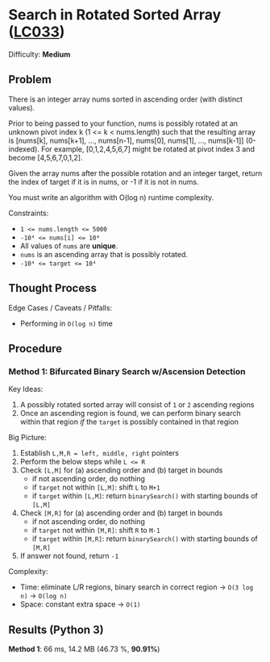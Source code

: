 # Search in Rotated Sorted Array ([LC033](https://leetcode.com/problems/search-in-rotated-sorted-array/))
Difficulty: **Medium**

## Problem

There is an integer array nums sorted in ascending order (with distinct values).

Prior to being passed to your function, nums is possibly rotated at an unknown pivot index k (1 <= k < nums.length) such that the resulting array is [nums[k], nums[k+1], ..., nums[n-1], nums[0], nums[1], ..., nums[k-1]] (0-indexed). For example, [0,1,2,4,5,6,7] might be rotated at pivot index 3 and become [4,5,6,7,0,1,2].

Given the array nums after the possible rotation and an integer target, return the index of target if it is in nums, or -1 if it is not in nums.

You must write an algorithm with O(log n) runtime complexity.

Constraints:
- `1 <= nums.length <= 5000`
- `-10⁴ <= nums[i] <= 10⁴`
- All values of `nums` are **unique**.
- `nums` is an ascending array that is possibly rotated.
- `-10⁴ <= target <= 10⁴`

## Thought Process

Edge Cases / Caveats / Pitfalls:
- Performing in `O(log n)` time

## Procedure

### Method 1: Bifurcated Binary Search w/Ascension Detection

Key Ideas:
1. A possibly rotated sorted array will consist of `1` or `2` ascending regions
2. Once an ascending region is found, we can perform binary search within that region *if* the `target` is possibly contained in that region

Big Picture:
1. Establish `L,M,R = left, middle, right` pointers
2. Perform the below steps while `L <= R`
3. Check `[L,M]` for (a) ascending order and (b) target in bounds
    - if not ascending order, do nothing
    - if `target` not within `[L,M]`: shift `L` to `M+1`
    - if `target` within `[L,M]`: return `binarySearch()` with starting bounds of `[L,M]`
4. Check `[M,R]` for (a) ascending order and (b) target in bounds
    - if not ascending order, do nothing
    - if `target` not within `[M,R]`: shift `R` to `M-1`
    - if `target` within `[M,R]`: return `binarySearch()` with starting bounds of `[M,R]`
5. If answer not found, return `-1`

Complexity:
- Time: eliminate L/R regions, binary search in correct region -> `O(3 log n)` -> `O(log n)`
- Space: constant extra space -> `O(1)`  

## Results (Python 3)

**Method 1**: 66 ms, 14.2 MB (46.73 %, **90.91%**)
